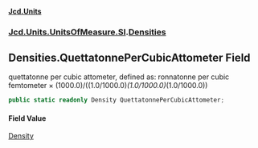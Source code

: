 #### [Jcd.Units](index.md 'index')
### [Jcd.Units.UnitsOfMeasure.SI](Jcd.Units.UnitsOfMeasure.SI.md 'Jcd.Units.UnitsOfMeasure.SI').[Densities](Densities.md 'Jcd.Units.UnitsOfMeasure.SI.Densities')

## Densities.QuettatonnePerCubicAttometer Field

quettatonne per cubic attometer, defined as: ronnatonne per cubic femtometer × (1000.0)/((1.0/1000.0)*(1.0/1000.0)*(1.0/1000.0))

```csharp
public static readonly Density QuettatonnePerCubicAttometer;
```

#### Field Value
[Density](Density.md 'Jcd.Units.UnitTypes.Density')